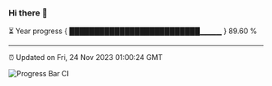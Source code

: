 ### Hi there 👋

⏳ Year progress { ██████████████████████████▁▁▁▁ } 89.60 %

---

⏰ Updated on Fri, 24 Nov 2023 01:00:24 GMT

![Progress Bar CI](https://github.com/liununu/liununu/workflows/Progress%20Bar%20CI/badge.svg)
